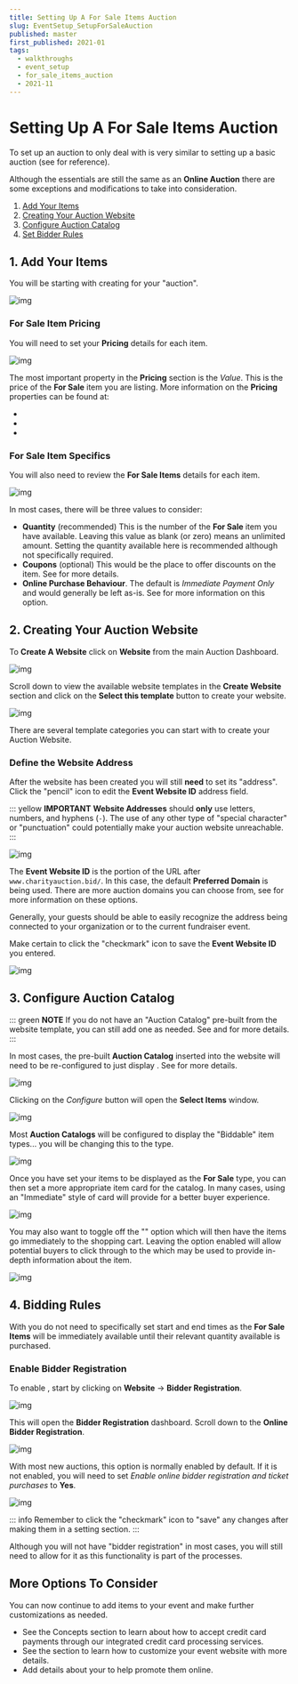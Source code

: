 ```yaml
---
title: Setting Up A For Sale Items Auction
slug: EventSetup_SetupForSaleAuction
published: master
first_published: 2021-01
tags:
  - walkthroughs
  - event_setup
  - for_sale_items_auction
  - 2021-11
---
```


# Setting Up A For Sale Items Auction <Updated/>

To set up an auction to only deal with <IndexLink slug="ForSaleItems"/> is very similar to setting up a basic <IndexLink slug="OnlineItems"/> auction (see <IndexLink slug="QuickStart_SetupOnlineAuction"/> for reference).

Although the essentials are still the same as an **Online Auction** there are some exceptions and modifications to take into consideration.

1. [Add Your Items](./#_1-add-your-items)
2. [Creating Your Auction Website](./#_2-creating-your-auction-website)
3. [Configure Auction Catalog](./#_3-configure-auction-catalog)
4. [Set Bidder Rules](./#_4.bidding-rules)

## 1. Add Your Items

You will be starting with creating <IndexLink slug="ForSaleItems"/> for your "auction".

![img](./index.assets/NewForSaleItem.png)

### For Sale Item Pricing

You will need to set your **Pricing** details for each item.

![img](./index.assets/NewForSaleItem_Pricing.png)

The most important property in the **Pricing** section is the *Value*. This is the price of the **For Sale** item you are listing. More information on the **Pricing** properties can be found at:
- <IndexLink slug="TaxableValue"/>
- <IndexLink slug="Shipping"/>
- <IndexLink slug="SalesTaxCategory"/>

### For Sale Item Specifics

You will also need to review the **For Sale Items** details for each item.

![img](./index.assets/NewForSaleItem_Specifics.png)

In most cases, there will be three values to consider:
- **Quantity** (recommended)
  This is the number of the **For Sale** item you have available. Leaving this value as blank (or zero) means an unlimited amount. Setting the quantity available here is recommended although not specifically required.
- **Coupons** (optional)
  This would be the place to offer discounts on the item. See <IndexLink slug="CouponCodes"/> for more details.
- **Online Purchase Behaviour**.
  The default is *Immediate Payment Only* and would generally be left as-is. See <IndexLink slug="OnlinePurchaseBehavior"/> for more information on this option.

<HRDiv/>

## 2. Creating Your Auction Website

To **Create A Website** click on **Website** from the main Auction Dashboard.

![img](./index.assets/Website_NotSetUp.png)

Scroll down to view the available website templates in the **Create Website** section and click on the **Select this template** button to create your website.

![img](./index.assets/WebsiteDashboard_NoWebsite.png)

There are several template categories you can start with to create your Auction Website.

<Link/> <IndexLink slug="Walkthroughs_CreateNewWebSite2021"/>

### Define the Website Address

After the website has been created you will still **need** to set its "address". Click the "pencil" icon to edit the **Event Website ID** address field.

::: yellow
**IMPORTANT**
**Website Addresses** should **only** use letters, numbers, and hyphens (`-`). The use of any other type of "special character" or "punctuation" could potentially make your auction website unreachable.
:::

![img](./index.assets/WebsiteAddress_NotSaved.png)

The **Event Website ID** is the portion of the URL after `www.charityauction.bid/`. In this case, the default **Preferred Domain** is being used. There are more auction domains you can choose from, see <IndexLink slug="SetWebsiteAddress"/> for more information on these options.

Generally, your guests should be able to easily recognize the address being connected to your organization or to the current fundraiser event.

Make certain to click the "checkmark" icon to save the **Event Website ID** you entered.

![img](./index.assets/WebsiteAddress_Saved.png)

<HRDiv/>

## 3. Configure Auction Catalog

::: green
**NOTE**
If you do not have an "Auction Catalog" pre-built from the website template, you can still add one as needed. See <IndexLink slug="AddNewWebsitePage"/> and <IndexLink slug="Section_AddSection" anchor="auction-catalog"/> for more details.
:::

In most cases, the pre-built **Auction Catalog** inserted into the website will need to be re-configured to just display <IndexLink slug="ForSaleItems"/>. See <IndexLink slug="ConfigureItemsDisplayed"/> for more details.

![img](./index.assets/ConfigureItems.png)

Clicking on the *Configure* button will open the **Select Items** window.

![img](./index.assets/BiddableItems.png)

Most **Auction Catalogs** will be configured to display the "Biddable" item types... you will be changing this to the <IndexLink slug="ForSaleItems"/> type.

![img](./index.assets/ForSaleItems.png)

Once you have set your items to be displayed as the **For Sale** type, you can then set a more appropriate item card for the catalog. In many cases, using an "Immediate" style of card will provide for a better buyer experience.

![img](./index.assets/ImmediateItemCard.png)

You may also want to toggle off the "<IndexLink slug="RowContent_ItemCatalog" anchor="allow-drill-to-details"/>" option which will then have the items go immediately to the shopping cart. Leaving the option enabled will allow potential buyers to click through to the <IndexLink slug="ItemDetails"/> which may be used to provide in-depth information about the item.

![img](./index.assets/AllowDrillToDetails.png)

<HRDiv/>

## 4. Bidding Rules

With <IndexLink slug="ForSaleItems"/> you do not need to specifically set <IndexLink slug="OnlineBidding"/> start and end times as the **For Sale Items** will be immediately available until their relevant quantity available is purchased.

### Enable Bidder Registration

To enable <IndexLink slug="BidderRegistration"/>, start by clicking on **Website** -> **Bidder Registration**.

![img](./index.assets/BidderRegistration.png)

This will open the **Bidder Registration** dashboard. Scroll down to the **Online Bidder Registration**.

![img](./index.assets/BidderRegistrationEnabled.png)

With most new auctions, this option is normally enabled by default. If it is not enabled, you will need to set *Enable online bidder registration and ticket purchases* to **Yes**.

![img](./index.assets/BidderRegistrationChecked.png)

::: info
Remember to click the "checkmark" icon to "save" any changes after making them in a setting section.
:::

Although you will not have "bidder registration" in most cases, you will still need to allow for it as this functionality is part of the <IndexLink slug="Checkout"/> processes.

<HRDiv/>

## More Options To Consider

You can now continue to add items to your event and make further customizations as needed.

- See the <IndexLink slug="CreditCardConcepts"/> Concepts section to learn about how to accept credit card payments through our integrated credit card processing services.
- See the <IndexLink slug="WebsiteEditor"/> section to learn how to customize your event website with more details.
- Add details about your <IndexLink slug="Donors"/> to help promote them online.

<ChildPages/>
<Revised date="2021-11-15"/>
